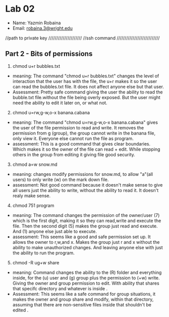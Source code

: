 # Lab 02
- Name: Yazmin Robaina
- Email: robaina.3@wright.edu

//path to private key /////////////////////
//ssh command ///////////////////////////


## Part 2 - Bits of permissions
1) chmod u+r bubbles.txt
- meaning: The command "chmod u+r bubbles.txt" changes the level of interaction that the user has with the file, the u+r makes it so the user can read the bubbles.txt file. It does not affect anyone else but that user.
- Assessment: Pretty safe command giving the user the ability to read the bubble.txt file.without the file being overly exposed. But the user might need the ability to edit it later on, or what not.

2) chmod u=rw,g-w,o-x banana.cabana
- meaning: The command "chmod u=rw,g-w,o-x banana.cabana" gives the user of the file  permission to read and write. It removes the permission from g (group), the group cannot write in the banana file, only view it. Everyone else cannot run the file as  program.
- assessment: This is a good command that gives clear boundaries. Which makes it so the owner of the file can read + edit. While stopping others in the group from editing it giving file good security.

3) chmod a=w snow.md
- meaning: changes modify permissions for snow.md, to allow "a"(all users) to only write (w) on the mark down file.
- assessment: Not good command because it doesn't make sense to give all users just the ability to write, without the ability to read it. It doesn't realy make sense.

4) chmod 751 program
- meaning: The command changes the permission of the owner/user (7) which is the first digit, making it so they can read,write and execute the file. Then the second digit (5) makes the group just read and execute. And (1)  anyone else just able to execute.
- assessment: This seems like a good and safe permission set up. It allows the owner to r,w,and x. Makes the group just r and x without the ability to make unauthorized changes. And leaving anyone else with just the ability to run the program.

5) chmod -R ug+w share
- meaning: Command changes the ability to the (R) folder and everything inside, for the (u) user and (g) group plus the permission to (+w) write. Giving the owner and group permission to edit. With ability that shares that specifc directory and whatever is inside .
- Assessment: This seems like a safe command for group situations, it makes the owner and group share and modify, within that directory, assuming that there are non-sensitive files inside that shouldn't be edited .





